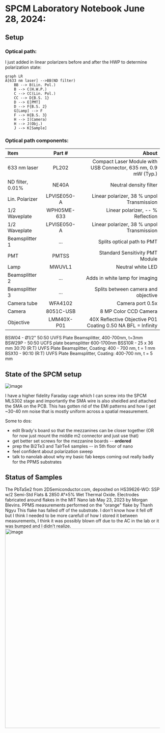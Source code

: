 # SPCM Laboratory Notebook June 28, 2024:

## Setup
### Optical path:
I just added in linear polarizers before and after the HWP to determine polarization state:

```mermaid
graph LR
A[633 nm laser] -->BB(ND filter)
    BB --> B(Lin. Pol.)
    B --> C(H.W.P.)
    C --> CC(Lin. Pol.)
    CC --> D{B.S. 1}
    D --> E[PMT]
    D --> F{B.S. 2}
    G[Lamp] --> F
    F --> H{B.S. 3}
    H --> I(Camera)
    H --> J(Obj.)
    J --> K[Sample]
```

### Optical path components:

| Item              | Part # | About |
| :---------------- | :------: | ----: |
| 633 nm laser      | PL202	| Compact Laser Module with USB Connector, 635 nm, 0.9 mW (Typ.)  |
| ND filter, 0.01\% |   NE40A   | Neutral density filter |
| Lin. Polarizer    | LPVISE050-A | Linear polarizer, 38 \% unpol Transmission |
| 1/2 Waveplate    | WPH05ME-633 | Linear polarizer, -- \% Reflection |
| 1/2 Waveplate    | LPVISE050-A | Linear polarizer, 38 \% unpol Transmission |
| Beamsplitter 1  | ...   | Splits optical path to PMT |
| PMT |  PMTSS   | Standard Sensitivity PMT Module|
| Lamp  |  MWUVL1   | Neutral white LED |
| Beamsplitter 2  |  ...   | Adds in white lamp for imaging|
| Beamsplitter 3  |  ...  | Splits between camera and objective |
| Camera tube    |  WFA4102   | Camera port 0.5x |
| Camera    |  8051C-USB   | 8 MP Color CCD Camera |
| Objective |  LMM40X-P01   | 40X Reflective Objective P01 Coating 0.50 NA BFL = Infinity |

BSW04 - Ø1/2" 50:50 UVFS Plate Beamsplitter, 400-700nm, t=3mm
BSW29P - 50:50 UCFS plate beamsplitter 600-1700nm
BSS10R - 25 x 36 mm 30:70 (R:T) UVFS Plate Beamsplitter, Coating: 400 - 700 nm, t = 1 mm
BSX10 - 90:10 (R:T) UVFS Plate Beamsplitter, Coating: 400-700 nm, t = 5 mm

## State of the SPCM setup
![image](https://github.com/morganblevins/scanning-photocurrent-microscope/assets/75329182/6248e155-7f1d-4dc4-b9c6-e745fd1ef2ba)

I have a higher fidelity Faraday cage which I can screw into the SPCM MLS302 stage and importantly the SMA wire is also sheidled and attached the SMA on the PCB.
This has gotten rid of the EMI patterns and how I get ~30-40 nm noise that is mostly uniform across a spatial measurement.

Some to dos:

- edit Brady's board so that the mezzanines can be closer together (OR for now just mount the middle m2 connector and just use that)
- get better set screws for the mezzanine boards -- **ordered**
- prep the Bi2Te3 and TaIrTe4 samples -- in 5th floor of nano
- feel confident about polarization sweep
- talk to nanolab about why my basic fab keeps coming out really badly for the PPMS substrates

## Status of Samples

The PbTaSe2 from 2DSemiconductor.com, deposited on HS39626-WO: SSP w/2 Semi-Std Flats & 2850 A°±5% Wet Thermal Oxide. Electrodes fabricated around flakes in the MIT Nano lab May 23, 2023 by Morgan Blevins. PPMS measurements performed on the "orange" flake by Thanh Ngyu
This flake has falled off of the substrate. I don't know how it fell off but I think I needed to be more carefull of how I stored it between measurements, I think it was possibly blown off due to the AC in the lab or it was bumped and I didn't realize. 
<img width="647" alt="image" src="https://github.com/morganblevins/scanning-photocurrent-microscope/assets/75329182/80c6a184-9f9a-4ee1-95b4-d3fe15a23738">

